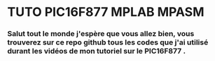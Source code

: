 # TUTO PIC16F877 MPLAB MPASM

### Salut tout le monde j'espère que vous allez bien, vous trouverez sur ce repo github tous les codes que j'ai utilisé durant les vidéos de mon tutoriel sur le PIC16F877 []([https://www.youtube.com/channel/UCBS7gpmN2Sfwn7Rd9P5T22Q/videos](https://www.youtube.com/channel/UCBS7gpmN2Sfwn7Rd9P5T22Q/videos)).
<!--stackedit_data:
eyJoaXN0b3J5IjpbLTE0MTAzNTAwNDNdfQ==
-->